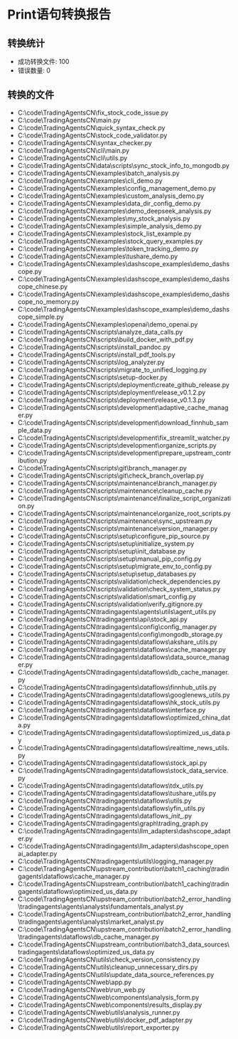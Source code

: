 
# Print语句转换报告

## 转换统计
- 成功转换文件: 100
- 错误数量: 0

## 转换的文件
- C:\code\TradingAgentsCN\fix_stock_code_issue.py
- C:\code\TradingAgentsCN\main.py
- C:\code\TradingAgentsCN\quick_syntax_check.py
- C:\code\TradingAgentsCN\stock_code_validator.py
- C:\code\TradingAgentsCN\syntax_checker.py
- C:\code\TradingAgentsCN\cli\main.py
- C:\code\TradingAgentsCN\cli\utils.py
- C:\code\TradingAgentsCN\data\scripts\sync_stock_info_to_mongodb.py
- C:\code\TradingAgentsCN\examples\batch_analysis.py
- C:\code\TradingAgentsCN\examples\cli_demo.py
- C:\code\TradingAgentsCN\examples\config_management_demo.py
- C:\code\TradingAgentsCN\examples\custom_analysis_demo.py
- C:\code\TradingAgentsCN\examples\data_dir_config_demo.py
- C:\code\TradingAgentsCN\examples\demo_deepseek_analysis.py
- C:\code\TradingAgentsCN\examples\my_stock_analysis.py
- C:\code\TradingAgentsCN\examples\simple_analysis_demo.py
- C:\code\TradingAgentsCN\examples\stock_list_example.py
- C:\code\TradingAgentsCN\examples\stock_query_examples.py
- C:\code\TradingAgentsCN\examples\token_tracking_demo.py
- C:\code\TradingAgentsCN\examples\tushare_demo.py
- C:\code\TradingAgentsCN\examples\dashscope_examples\demo_dashscope.py
- C:\code\TradingAgentsCN\examples\dashscope_examples\demo_dashscope_chinese.py
- C:\code\TradingAgentsCN\examples\dashscope_examples\demo_dashscope_no_memory.py
- C:\code\TradingAgentsCN\examples\dashscope_examples\demo_dashscope_simple.py
- C:\code\TradingAgentsCN\examples\openai\demo_openai.py
- C:\code\TradingAgentsCN\scripts\analyze_data_calls.py
- C:\code\TradingAgentsCN\scripts\build_docker_with_pdf.py
- C:\code\TradingAgentsCN\scripts\install_pandoc.py
- C:\code\TradingAgentsCN\scripts\install_pdf_tools.py
- C:\code\TradingAgentsCN\scripts\log_analyzer.py
- C:\code\TradingAgentsCN\scripts\migrate_to_unified_logging.py
- C:\code\TradingAgentsCN\scripts\setup-docker.py
- C:\code\TradingAgentsCN\scripts\deployment\create_github_release.py
- C:\code\TradingAgentsCN\scripts\deployment\release_v0.1.2.py
- C:\code\TradingAgentsCN\scripts\deployment\release_v0.1.3.py
- C:\code\TradingAgentsCN\scripts\development\adaptive_cache_manager.py
- C:\code\TradingAgentsCN\scripts\development\download_finnhub_sample_data.py
- C:\code\TradingAgentsCN\scripts\development\fix_streamlit_watcher.py
- C:\code\TradingAgentsCN\scripts\development\organize_scripts.py
- C:\code\TradingAgentsCN\scripts\development\prepare_upstream_contribution.py
- C:\code\TradingAgentsCN\scripts\git\branch_manager.py
- C:\code\TradingAgentsCN\scripts\git\check_branch_overlap.py
- C:\code\TradingAgentsCN\scripts\maintenance\branch_manager.py
- C:\code\TradingAgentsCN\scripts\maintenance\cleanup_cache.py
- C:\code\TradingAgentsCN\scripts\maintenance\finalize_script_organization.py
- C:\code\TradingAgentsCN\scripts\maintenance\organize_root_scripts.py
- C:\code\TradingAgentsCN\scripts\maintenance\sync_upstream.py
- C:\code\TradingAgentsCN\scripts\maintenance\version_manager.py
- C:\code\TradingAgentsCN\scripts\setup\configure_pip_source.py
- C:\code\TradingAgentsCN\scripts\setup\initialize_system.py
- C:\code\TradingAgentsCN\scripts\setup\init_database.py
- C:\code\TradingAgentsCN\scripts\setup\manual_pip_config.py
- C:\code\TradingAgentsCN\scripts\setup\migrate_env_to_config.py
- C:\code\TradingAgentsCN\scripts\setup\setup_databases.py
- C:\code\TradingAgentsCN\scripts\validation\check_dependencies.py
- C:\code\TradingAgentsCN\scripts\validation\check_system_status.py
- C:\code\TradingAgentsCN\scripts\validation\smart_config.py
- C:\code\TradingAgentsCN\scripts\validation\verify_gitignore.py
- C:\code\TradingAgentsCN\tradingagents\agents\utils\agent_utils.py
- C:\code\TradingAgentsCN\tradingagents\api\stock_api.py
- C:\code\TradingAgentsCN\tradingagents\config\config_manager.py
- C:\code\TradingAgentsCN\tradingagents\config\mongodb_storage.py
- C:\code\TradingAgentsCN\tradingagents\dataflows\akshare_utils.py
- C:\code\TradingAgentsCN\tradingagents\dataflows\cache_manager.py
- C:\code\TradingAgentsCN\tradingagents\dataflows\data_source_manager.py
- C:\code\TradingAgentsCN\tradingagents\dataflows\db_cache_manager.py
- C:\code\TradingAgentsCN\tradingagents\dataflows\finnhub_utils.py
- C:\code\TradingAgentsCN\tradingagents\dataflows\googlenews_utils.py
- C:\code\TradingAgentsCN\tradingagents\dataflows\hk_stock_utils.py
- C:\code\TradingAgentsCN\tradingagents\dataflows\interface.py
- C:\code\TradingAgentsCN\tradingagents\dataflows\optimized_china_data.py
- C:\code\TradingAgentsCN\tradingagents\dataflows\optimized_us_data.py
- C:\code\TradingAgentsCN\tradingagents\dataflows\realtime_news_utils.py
- C:\code\TradingAgentsCN\tradingagents\dataflows\stock_api.py
- C:\code\TradingAgentsCN\tradingagents\dataflows\stock_data_service.py
- C:\code\TradingAgentsCN\tradingagents\dataflows\tdx_utils.py
- C:\code\TradingAgentsCN\tradingagents\dataflows\tushare_utils.py
- C:\code\TradingAgentsCN\tradingagents\dataflows\utils.py
- C:\code\TradingAgentsCN\tradingagents\dataflows\yfin_utils.py
- C:\code\TradingAgentsCN\tradingagents\dataflows\__init__.py
- C:\code\TradingAgentsCN\tradingagents\graph\trading_graph.py
- C:\code\TradingAgentsCN\tradingagents\llm_adapters\dashscope_adapter.py
- C:\code\TradingAgentsCN\tradingagents\llm_adapters\dashscope_openai_adapter.py
- C:\code\TradingAgentsCN\tradingagents\utils\logging_manager.py
- C:\code\TradingAgentsCN\upstream_contribution\batch1_caching\tradingagents\dataflows\cache_manager.py
- C:\code\TradingAgentsCN\upstream_contribution\batch1_caching\tradingagents\dataflows\optimized_us_data.py
- C:\code\TradingAgentsCN\upstream_contribution\batch2_error_handling\tradingagents\agents\analysts\fundamentals_analyst.py
- C:\code\TradingAgentsCN\upstream_contribution\batch2_error_handling\tradingagents\agents\analysts\market_analyst.py
- C:\code\TradingAgentsCN\upstream_contribution\batch2_error_handling\tradingagents\dataflows\db_cache_manager.py
- C:\code\TradingAgentsCN\upstream_contribution\batch3_data_sources\tradingagents\dataflows\optimized_us_data.py
- C:\code\TradingAgentsCN\utils\check_version_consistency.py
- C:\code\TradingAgentsCN\utils\cleanup_unnecessary_dirs.py
- C:\code\TradingAgentsCN\utils\update_data_source_references.py
- C:\code\TradingAgentsCN\web\app.py
- C:\code\TradingAgentsCN\web\run_web.py
- C:\code\TradingAgentsCN\web\components\analysis_form.py
- C:\code\TradingAgentsCN\web\components\results_display.py
- C:\code\TradingAgentsCN\web\utils\analysis_runner.py
- C:\code\TradingAgentsCN\web\utils\docker_pdf_adapter.py
- C:\code\TradingAgentsCN\web\utils\report_exporter.py
